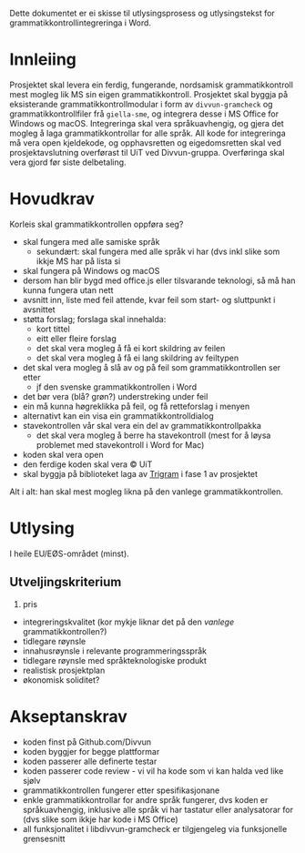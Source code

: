 Dette dokumentet er ei skisse til utlysingsprosess og utlysingstekst for
grammatikkontrollintegreringa i Word.

Innleiing
=========

Prosjektet skal levera ein ferdig, fungerande, nordsamisk grammatikkontroll mest mogleg lik MS sin eigen grammatikkontroll. Prosjektet skal byggja på eksisterande grammatikkontrollmodular i form av `divvun-gramcheck` og grammatikkontrollfiler frå `giella-sme`, og integrera desse i MS Office for Windows og macOS. Integreringa skal vera språkuavhengig, og gjera det mogleg å laga grammatikkontrollar for alle språk. All kode for integreringa må vera open kjeldekode, og opphavsretten og eigedomsretten skal ved prosjektavslutning overførast til UiT ved Divvun-gruppa. Overføringa skal vera gjord før siste delbetaling.


Hovudkrav
=========

Korleis skal grammatikkontrollen oppføra seg?

* skal fungera med alle samiske språk
  * sekundært: skal fungera med alle språk vi har (dvs inkl slike som ikkje MS har på lista si
* skal fungera på Windows og macOS
* dersom han blir bygd med office.js eller tilsvarande teknologi, så må han kunna fungera utan nett
* avsnitt inn, liste med feil attende, kvar feil som start- og sluttpunkt i avsnittet
* støtta forslag; forslaga skal innehalda:
  * kort tittel
  * eitt eller fleire forslag
  * det skal vera mogleg å få ei kort skildring av feilen
  * det skal vera mogleg å få ei lang skildring av feiltypen
* det skal vera mogleg å slå av og på feil som grammatikkontrollen ser etter
  * jf den svenske grammatikkontrollen i Word
* det bør vera (blå? grøn?) understreking under feil
* ein må kunna høgreklikka på feil, og få retteforslag i menyen
* alternativt kan ein visa ein grammatikkontrolldialog
* stavekontrollen vår skal vera ein del av grammatikkontrollpakka
  * det skal vera mogleg å berre ha stavekontroll (mest for å løysa problemet
    med stavekontroll i Word for Mac)
* koden skal vera open
* den ferdige koden skal vera © UiT
* skal byggja på biblioteket laga av [Trigram](https://trigram.no/) i fase 1 av prosjektet

Alt i alt: han skal mest mogleg likna på den vanlege grammatikkontrollen.


Utlysing
========

I heile EU/EØS-området (minst).

Utveljingskriterium
-------------------

1. pris
*  integreringskvalitet (kor mykje liknar det på den *vanlege*
   grammatikkontrollen?)
*  tidlegare røynsle
*  innahusrøynsle i relevante programmeringsspråk
*  tidlegare røynsle med språkteknologiske produkt
*  realistisk prosjektplan
*  økonomisk soliditet?

Akseptanskrav
=============

* koden finst på Github.com/Divvun
* koden byggjer for begge plattformar
* koden passerer alle definerte testar
* koden passerer code review - vi vil ha kode som vi kan halda ved like sjølv
* grammatikkontrollen fungerer etter spesifikasjonane
* enkle grammatikkontrollar for andre språk fungerer, dvs koden er språkuavhengig, inklusive alle språk vi har tastatur eller analysatorar for (dvs slike som ikkje har kode i MS Office)
* all funksjonalitet i libdivvun-gramcheck er tilgjengeleg via funksjonelle grensesnitt
